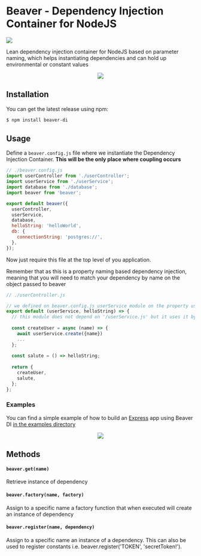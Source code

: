 # Beaver - Dependency Injection Container for NodeJS
[![](https://img.shields.io/npm/v/beaver-di)](https://www.npmjs.com/package/beaver-di)

Lean dependency injection container for NodeJS based on parameter naming, which helps instantiating dependencies and can hold up environmental or constant values

  
<p align="center">
  <img src="https://media2.giphy.com/media/8ZlAW7PcMSnDy/giphy.gif?cid=5a38a5a24bdd640f726494f54d4cd99fddda3a779d2c1014&rid=giphy.gif">
</p>

## Installation
You can get the latest release using npm:
```bash
$ npm install beaver-di
```

## Usage

Define a `beaver.config.js` file where we instantiate the Dependency Injection Container. **This will be the only place where coupling occurs**

```javascript
// ./beaver.config.js
import userController from './userController';
import userService from './userService';
import database from './database';
import beaver from 'beaver';

export default beaver({
  userController,
  userService,
  database,
  helloString: 'helloWorld',
  db: {
    connectionString: 'postgres://',
  },
});

```

Now just require this file at the top level of you application. 

Remember that as this is a property naming based dependency injection, meaning that you will need to match your dependency by name on the object passed to beaver

```javascript
// ./userController.js

// we defined on beaver.config.js userService module on the property userService
export default (userService, helloString) => {
  // this module does not depend on '/userService.js' but it uses it by the dependecy injected argument
  
  const createUser = async (name) => {
    await userService.create({name})
    ...
  };
  
  const salute = () => helloString;
  
  return {
    createUser,
    salute,
  };
};

```
### Examples

You can find a simple example of how to build an [Express](https://github.com/expressjs/express) app using Beaver DI [in the examples directory](https://github.com/guidodizi/beaver-di/tree/master/examples/expressServer)

<p align="center">
  <img src="https://camo.githubusercontent.com/fc61dcbdb7a6e49d3adecc12194b24ab20dfa25b/68747470733a2f2f692e636c6f756475702e636f6d2f7a6659366c4c376546612d3330303078333030302e706e67"/>
</p>

## Methods
#### `beaver.get(name)`
Retrieve instance of dependency


#### `beaver.factory(name, factory)`
Assign to a specific name a factory function that when executed will create an instance of dependency


#### `beaver.register(name, dependency)`
Assign to a specific name an instance of a dependency. This can also be used to register constants i.e. beaver.register('TOKEN', 'secretToken!').
